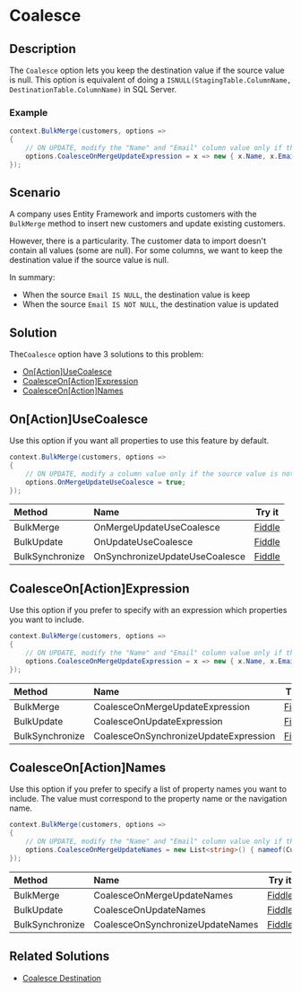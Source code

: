 # Coalesce

## Description

The `Coalesce` option lets you keep the destination value if the source value is null. This option is equivalent of doing a `ISNULL(StagingTable.ColumnName, DestinationTable.ColumnName)` in SQL Server.

### Example

```csharp
context.BulkMerge(customers, options => 
{
	// ON UPDATE, modify the "Name" and "Email" column value only if the source value is not null 
	options.CoalesceOnMergeUpdateExpression = x => new { x.Name, x.Email };
});
```

## Scenario

A company uses Entity Framework and imports customers with the `BulkMerge` method to insert new customers and update existing customers.

However, there is a particularity. The customer data to import doesn't contain all values (some are null).  For some columns, we want to keep the destination value if the source value is null.

In summary:

- When the source `Email IS NULL`, the destination value is keep
- When the source `Email IS NOT NULL`, the destination value is updated

## Solution

The`Coalesce` option have 3 solutions to this problem:

- [On[Action]UseCoalesce](#onactionusecoalesce)
- [CoalesceOn[Action]Expression](#coalesceonactionexpression)
- [CoalesceOn[Action]Names](#coalesceonactionnames)

## On[Action]UseCoalesce

Use this option if you want all properties to use this feature by default.

```csharp
context.BulkMerge(customers, options => 
{
	// ON UPDATE, modify a column value only if the source value is not null 
	options.OnMergeUpdateUseCoalesce = true;
});
```

| Method 		  | Name                                       		 | Try it |
|:----------------|:-------------------------------------------------|--------|
| BulkMerge 	  | OnMergeUpdateUseCoalesce 		 				 | [Fiddle](https://dotnetfiddle.net/nPOanO) |
| BulkUpdate 	  | OnUpdateUseCoalesce  	   		 				 | [Fiddle](https://dotnetfiddle.net/W6Ijmi) |
| BulkSynchronize | OnSynchronizeUpdateUseCoalesce 					 | [Fiddle](https://dotnetfiddle.net/pfbBXy) |

## CoalesceOn[Action]Expression

Use this option if you prefer to specify with an expression which properties you want to include.

```csharp
context.BulkMerge(customers, options => 
{
	// ON UPDATE, modify the "Name" and "Email" column value only if the source value is not null 
	options.CoalesceOnMergeUpdateExpression = x => new { x.Name, x.Email };
});
```

| Method 		  | Name                             	  | Try it |
|:----------------|:--------------------------------------|--------|
| BulkMerge 	  | CoalesceOnMergeUpdateExpression  	  | [Fiddle](https://dotnetfiddle.net/UyQh2O) |
| BulkUpdate 	  | CoalesceOnUpdateExpression  	 	  | [Fiddle](https://dotnetfiddle.net/IZyujj) |
| BulkSynchronize | CoalesceOnSynchronizeUpdateExpression | [Fiddle](https://dotnetfiddle.net/mQtTtg) |

## CoalesceOn[Action]Names

Use this option if you prefer to specify a list of property names you want to include. The value must correspond to the property name or the navigation name.

```csharp
context.BulkMerge(customers, options => 
{
	// ON UPDATE, modify the "Name" and "Email" column value only if the source value is not null
	options.CoalesceOnMergeUpdateNames = new List<string>() { nameof(Customer.Name), nameof(Customer.Email) };
});
```

| Method 		  | Name                       		 | Try it |
|:----------------|:---------------------------------|--------|
| BulkMerge 	  | CoalesceOnMergeUpdateNames 		 | [Fiddle](https://dotnetfiddle.net/BOxIWU) |
| BulkUpdate 	  | CoalesceOnUpdateNames	   		 | [Fiddle](https://dotnetfiddle.net/96yns2) |
| BulkSynchronize | CoalesceOnSynchronizeUpdateNames | [Fiddle](https://dotnetfiddle.net/mmx8xY) |

## Related Solutions

- [Coalesce Destination](doc-v2/coalesce-destination.md)